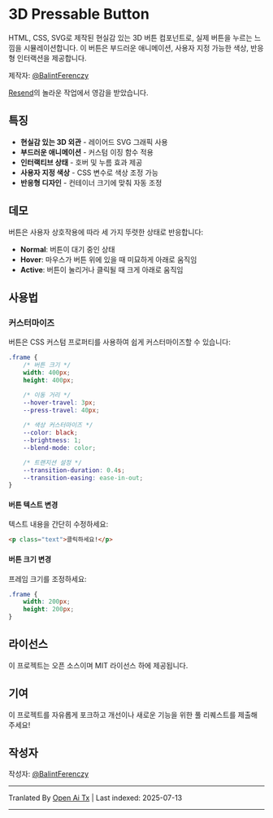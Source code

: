 # 3D Pressable Button

HTML, CSS, SVG로 제작된 현실감 있는 3D 버튼 컴포넌트로, 실제 버튼을 누르는 느낌을 시뮬레이션합니다. 이 버튼은 부드러운 애니메이션, 사용자 지정 가능한 색상, 반응형 인터랙션을 제공합니다.

제작자: [@BalintFerenczy](https://x.com/BalintFerenczy)

[Resend](https://resend.com/)의 놀라운 작업에서 영감을 받았습니다.

## 특징

- **현실감 있는 3D 외관** - 레이어드 SVG 그래픽 사용
- **부드러운 애니메이션** - 커스텀 이징 함수 적용
- **인터랙티브 상태** - 호버 및 누름 효과 제공
- **사용자 지정 색상** - CSS 변수로 색상 조정 가능
- **반응형 디자인** - 컨테이너 크기에 맞춰 자동 조정

## 데모
버튼은 사용자 상호작용에 따라 세 가지 뚜렷한 상태로 반응합니다:
- **Normal**: 버튼이 대기 중인 상태
- **Hover**: 마우스가 버튼 위에 있을 때 미묘하게 아래로 움직임
- **Active**: 버튼이 눌리거나 클릭될 때 크게 아래로 움직임

## 사용법

### 커스터마이즈

버튼은 CSS 커스텀 프로퍼티를 사용하여 쉽게 커스터마이즈할 수 있습니다:

```css
.frame {
    /* 버튼 크기 */
    width: 400px; 
    height: 400px; 

    /* 이동 거리 */
    --hover-travel: 3px;
    --press-travel: 40px;
    
    /* 색상 커스터마이즈 */
    --color: black;
    --brightness: 1;
    --blend-mode: color;

    /* 트랜지션 설정 */
    --transition-duration: 0.4s;
    --transition-easing: ease-in-out;
}
```
#### 버튼 텍스트 변경

텍스트 내용을 간단히 수정하세요:

```html
<p class="text">클릭하세요!</p>
```

#### 버튼 크기 변경

프레임 크기를 조정하세요:

```css
.frame {
    width: 200px;
    height: 200px;
}
```
## 라이선스

이 프로젝트는 오픈 소스이며 MIT 라이선스 하에 제공됩니다.

## 기여

이 프로젝트를 자유롭게 포크하고 개선이나 새로운 기능을 위한 풀 리퀘스트를 제출해 주세요!

## 작성자

작성자: [@BalintFerenczy](https://x.com/BalintFerenczy)

---

Tranlated By [Open Ai Tx](https://github.com/OpenAiTx/OpenAiTx) | Last indexed: 2025-07-13

---